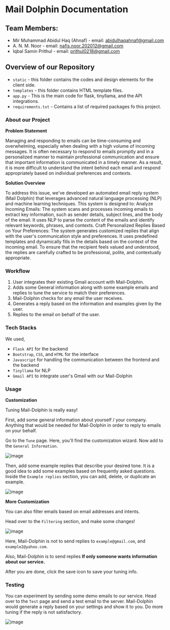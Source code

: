 # Mail Dolphin Documentation
## Team Members:

* Mir Muhammad Abidul Haq (Ahnaf) - email: abidulhaqahnaf@gmail.com
* A. N. M. Noor - email: nafis.noor.202012@gmail.com
* Iqbal Samin Prithul - email: prithul0218@gmail.com

## Overview of our Repository
 * `static` - this folder contains the codes and design elements for the client side.  
 * `templates` - this folder contains HTML template files.
 * `app.py` - This is the main code for flask, tinyllama, and the API integrations.
 * `requirements.txt` - Contains a list of required packages fo this project.

### About our Project

**Problem Statement**

Managing and responding to emails can be time-consuming and overwhelming, especially when dealing with a high volume of incoming messages. It is often necessary to respond to emails promptly and in a personalized manner to maintain professional communication and ensure that important information is communicated in a timely manner. As a result, it is more difficult to understand the intent behind each email and respond appropriately based on individual preferences and contexts.

**Solution Overview**

To address this issue, we've developed an automated email reply system (Mail Dolphin) that leverages advanced natural language processing (NLP) and machine learning techniques. This system is designed to: Analyze Incoming Emails: The system scans and processes incoming emails to extract key information, such as sender details, subject lines, and the body of the email. It uses NLP to parse the content of the emails and identify relevant keywords, phrases, and contexts. Craft Personalized Replies Based on Your Preferences: The system generates customized replies that align with the user's communication style and preferences. It uses predefined templates and dynamically fills in the details based on the context of the incoming email. To ensure that the recipient feels valued and understood, the replies are carefully crafted to be professional, polite, and contextually appropriate. 

### Workflow
1. User integrates their existing Gmail account with Mail-Dolphin.
2. Adds some General information along with some example emails and replies to tune the service to match their preferences.
3. Mail-Dolphin checks for any email the user receives.
4. Generates a reply based on the information and examples given by the user.
5. Replies to the email on behalf of the user.

### Tech Stacks
We used,
* `Flask API` for the backend
* `Bootstrap`, `CSS`, and `HTML` for the interface
* `Javascript` for handling the communication between the frontend and the backend
* `Tinyllama` for NLP
* `Gmail API` to integrate user's Gmail with our Mail-Dolphin


### Usage
**Customization**

Tuning Mail-Dolphin is really easy!

First, add some general information about yourself / your company. Anything that would be needed for Mail-Dolphin in order to reply to emails on your behalf.

Go to the `Tune` page. Here, you'll find the customization wizard. Now add to the `General Information`.

![image](https://github.com/Ahnaf-nub/Mail_Dolphin-by-hardware_synapse/assets/113457396/76615fe6-62aa-4a82-9f9f-2efb03bc8b69)

Then, add some example replies that describe your desired tone. It is a good idea to add some examples based on frequently asked questions.
Inside the `Example replies` section, you can add, delete, or duplicate an example.

![image](https://github.com/Ahnaf-nub/Mail_Dolphin-by-hardware_synapse/assets/113457396/5d3fec31-3637-42db-b5cf-aba4c5c83431)
 
 
 
 
**More Customization** 

You can also filter emails based on email addresses and intents.

Head over to the `Filtering` section, and make some changes!

![image](https://github.com/Ahnaf-nub/Mail_Dolphin-by-hardware_synapse/assets/113457396/386c6a09-a3bf-4d6a-a99a-5372b3bc20b5)

Here, Mail-Dolphin is not to send replies to `example@gmail.com`, and `example2@yahoo.com`. 

Also, Mail-Dolphin is to send replies **If only someone wants information about our service.**

After you are done, click the save icon to save your tuning info.

### Testing
You can experiment by sending some demo emails to our service. Head over to the `Test` page and send a test email to the server. Mail-Dolphin would generate a reply based on your settings and show it to you. Do more tuning if the reply is not satisfactory.

![image](https://github.com/Ahnaf-nub/Mail_Dolphin-by-hardware_synapse/assets/113457396/505e6348-2a0e-4632-947d-b9b803ccc1f5)
